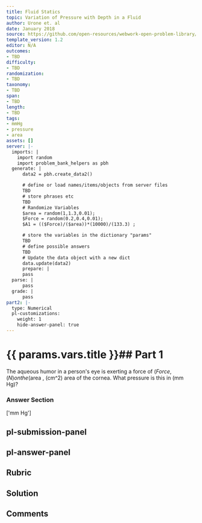 ```yaml
---
title: Fluid Statics
topic: Variation of Pressure with Depth in a Fluid
author: Urone et. al
date: January 2018
source: https://github.com/open-resources/webwork-open-problem-library/tree/master/Contrib/BrockPhysics/College_Physics_Urone/11.Fluid_Statics/NU_U17-11-04-005.pg
template_version: 1.2
editor: N/A
outcomes:
- TBD
difficulty:
- TBD
randomization:
- TBD
taxonomy:
- TBD
span:
- TBD
length:
- TBD
tags:
- mmHg
- pressure
- area
assets: []
server: |-
  imports: |
    import random
    import problem_bank_helpers as pbh
  generate: |
      data2 = pbh.create_data2()

      # define or load names/items/objects from server files
      TBD
      # store phrases etc
      TBD
      # Randomize Variables
      $area = random(1,1.3,0.01);
      $Force = random(0.2,0.4,0.01);
      $A1 = (($Force)/($area))*(10000)/(133.3) ;

      # store the variables in the dictionary "params"
      TBD
      # define possible answers
      TBD
      # Update the data object with a new dict
      data.update(data2)
      prepare: |
      pass
  parse: |
      pass
  grade: |
      pass
part2: |-
  type: Numerical
  pl-customizations:
    weight: 1
    hide-answer-panel: true
---
```


# {{ params.vars.title }}## Part 1 
The aqueous humor in a person's eye is exerting a force of ($Force , (N)on the ($area , (cm^2)  area of the cornea. What pressure is this in (mm Hg)? 


### Answer Section 
['mm Hg']

## pl-submission-panel 


## pl-answer-panel 


## Rubric 


## Solution 


## Comments 


